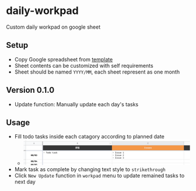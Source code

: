 # daily-workpad
Custom daily workpad on google sheet

## Setup
- Copy Google spreadsheet from [template](https://docs.google.com/spreadsheets/d/19aCbwPRYF98fYupfDfdtUIzdOCQTId0SI1-rmxEMEHY/edit?usp=sharing)
- Sheet contents can be customized with self requirements
- Sheet should be named `YYYY/MM`, each sheet represent as one month

## Version 0.1.0
- Update function: Manually update each day's tasks

## Usage
- Fill todo tasks inside each catagory according to planned date
    - ![Define tasks](doc/img/define-tasks.png)
- Mark task as complete by changing text style to `strikethrough`
- Click `New Update` function in `workpad` menu to update remained tasks to next day
